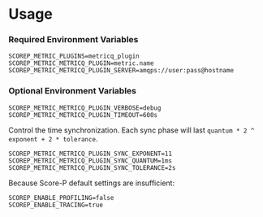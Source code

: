 # Usage

### Required Environment Variables

    SCOREP_METRIC_PLUGINS=metricq_plugin
    SCOREP_METRIC_METRICQ_PLUGIN=metric.name
    SCOREP_METRIC_METRICQ_PLUGIN_SERVER=amqps://user:pass@hostname
    
### Optional Environment Variables

    SCOREP_METRIC_METRICQ_PLUGIN_VERBOSE=debug
    SCOREP_METRIC_METRICQ_PLUGIN_TIMEOUT=600s

Control the time synchronization.
Each sync phase will last `quantum * 2 ^ exponent + 2 * tolerance`. 

    SCOREP_METRIC_METRICQ_PLUGIN_SYNC_EXPONENT=11
    SCOREP_METRIC_METRICQ_PLUGIN_SYNC_QUANTUM=1ms
    SCOREP_METRIC_METRICQ_PLUGIN_SYNC_TOLERANCE=2s

Because Score-P default settings are insufficient:

    SCOREP_ENABLE_PROFILING=false
    SCOREP_ENABLE_TRACING=true
